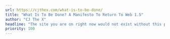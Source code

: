 ```yaml
---
url: https://cjthex.com/what-is-to-be-done/
title: "What Is To Be Done? A Manifesto To Return To Web 1.5"
author: "CJ The X"
headline: "The site you are on right now would not exist without this piece - it's the very first thing I read that proposed a concrete alternative to social media."
priority: 100
---
```

